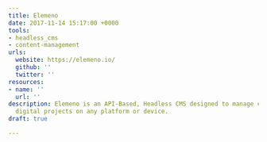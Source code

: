 ```yaml
---
title: Elemeno
date: 2017-11-14 15:17:00 +0000
tools:
- headless_cms
- content-management
urls:
  website: https://elemeno.io/
  github: ''
  twitter: ''
resources:
- name: ''
  url: ''
description: Elemeno is an API-Based, Headless CMS designed to manage content for
  digital projects on any platform or device.
draft: true

---
```

